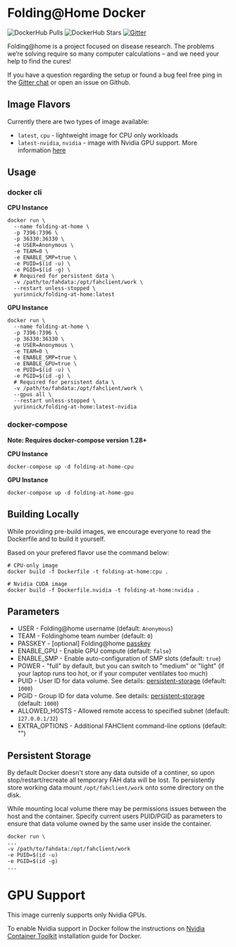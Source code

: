 # Folding@Home Docker

![DockerHub Pulls](https://badgen.net/docker/pulls/yurinnick/folding-at-home?icon=docker)
![DockerHub Stars](https://badgen.net/docker/stars/yurinnick/folding-at-home?icon=star&label=stars)
[![Gitter](https://badges.gitter.im/folding-at-home-docker/community.svg)](https://gitter.im/folding-at-home-docker/community?utm_source=badge&utm_medium=badge&utm_campaign=pr-badge)

Folding@home is a project focused on disease research. The problems we’re solving
require so many computer calcul­ations – and we need your help to find the cures!

If you have a question regarding the setup or found a bug feel free ping in the [Gitter chat](https://gitter.im/folding-at-home-docker/community?utm_source=badge&utm_medium=badge&utm_campaign=pr-badge) or open an issue on Github.

## Image Flavors

Currently there are two types of image available:
- `latest`, `cpu` - lightweight image for CPU only workloads
- `latest-nvidia`, `nvidia` - image with Nvidia GPU support. More information [here](https://github.com/yurinnick/folding-at-home-docker#gpu-support)

## Usage

### docker cli

**CPU Instance**

```
docker run \
  --name folding-at-home \
  -p 7396:7396 \
  -p 36330:36330 \
  -e USER=Anonymous \
  -e TEAM=0 \
  -e ENABLE_SMP=true \
  -e PUID=$(id -u) \
  -e PGID=$(id -g) \
  # Required for persistent data \
  -v /path/to/fahdata:/opt/fahclient/work \
  --restart unless-stopped \
  yurinnick/folding-at-home:latest
```

**GPU Instance**
```
docker run \
  --name folding-at-home \
  -p 7396:7396 \
  -p 36330:36330 \
  -e USER=Anonymous \
  -e TEAM=0 \
  -e ENABLE_SMP=true \
  -e ENABLE_GPU=true \
  -e PUID=$(id -u) \
  -e PGID=$(id -g) \
  # Required for persistent data \
  -v /path/to/fahdata:/opt/fahclient/work \
  --gpus all \
  --restart unless-stopped \
  yurinnick/folding-at-home:latest-nvidia
```

### docker-compose

**Note: Requires docker-compose version 1.28+**

**CPU Instance**

```
docker-compose up -d folding-at-home-cpu
```

**GPU Instance**

```
docker-compose up -d folding-at-home-gpu
```

## Building Locally

While providing pre-build images, we encourage everyone to read the
Dockerfile and to build it yourself.

Based on your prefered flavor use the command below:

```
# CPU-only image
docker build -f Dockerfile -t folding-at-home:cpu .

# Nvidia CUDA image
docker build -f Dockerfile.nvidia -t folding-at-home:nvidia .
```

## Parameters

- USER - Folding@home username (default: `Anonymous`)
- TEAM - Foldinghome team number (default: `0`)
- PASSKEY - [optional] Folding@home [passkey](https://apps.foldingathome.org/getpasskey)
- ENABLE_GPU - Enable GPU compute (default: `false`)
- ENABLE_SMP - Enable auto-configuration of SMP slots (default: `true`)
- POWER - "full" by default, but you can switch to "medium" or "light" (if your laptop runs
too hot, or if your computer ventilates too much)
- PUID - User ID for data volume. See details: [persistent-storage](https://github.com/yurinnick/folding-at-home-docker#persistent-storage) (default: `1000`)
- PGID - Group ID for data volume. See details: [persistent-storage](https://github.com/yurinnick/folding-at-home-docker#persistent-storage) (default: `1000`)
- ALLOWED_HOSTS - Allowed remote access to specified subnet (default: `127.0.0.1/32`)
- EXTRA_OPTIONS - Additional FAHClient command-line options (default: "")

## Persistent Storage

By default Docker doesn't store any data outside of a continer, so upon stop/restart/recreate all temporary FAH
data will be lost. To persistently store working data mount `/opt/fahclient/work` onto some directory on the disk.

While mounting local volume there may be permissions issues between the host and the container. 
Specify current users PUID/PGID as parameters to ensure that data volume owned by the same user inside the container.

```
docker run \
...
-v /path/to/fahdata:/opt/fahclient/work
-e PUID=$(id -u)
-e PGID=$(id -g)
...
```

# GPU Support

This image currenly supports only Nvidia GPUs.

To enable Nvidia support in Docker follow the instructions on [Nvidia Container Toolkit](https://docs.nvidia.com/datacenter/cloud-native/container-toolkit/install-guide.html#docker) installation guide for Docker. 
